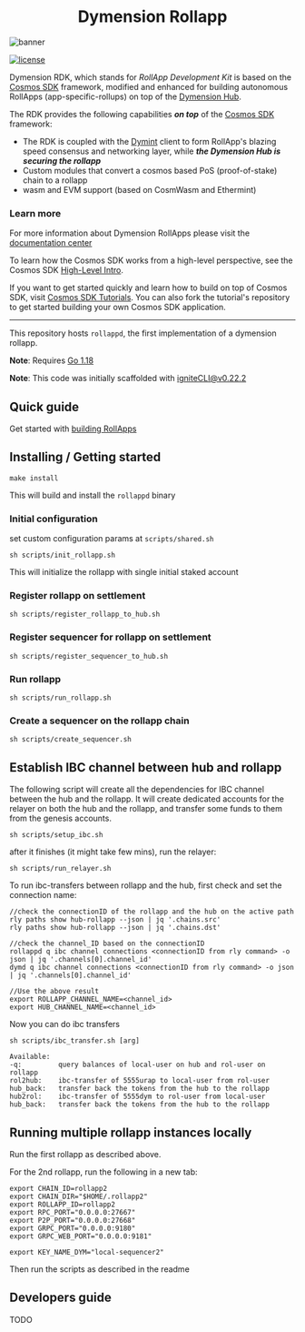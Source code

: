 <div align="center">
  <h1> Dymension Rollapp </h1>
</div>

![banner](https://user-images.githubusercontent.com/109034310/204804891-bdc0f7bc-4b17-4b4a-99ff-25153d3887ee.jpg)

[![license](https://img.shields.io/github/license/cosmos/cosmos-sdk.svg#thumbnail)](https://github.com/dymensionxyz/rdk/blob/main/LICENSE)


Dymension RDK, which stands for *RollApp Development Kit* is based on the [Cosmos SDK](https://github.com/cosmos/cosmos-sdk) framework, modified and enhanced for building autonomous RollApps (app-specific-rollups) on top of the [Dymension Hub](https://github.com/dymensionxyz/dymension). 

The RDK provides the following capabilities ***on top*** of the [Cosmos SDK](https://github.com/cosmos/cosmos-sdk) framework: 
* The RDK is coupled with the [Dymint](https://github.com/dymensionxyz/dymint) client to form RollApp's blazing speed consensus and networking layer, while ***the Dymension Hub is securing the rollapp***
* Custom modules that convert a cosmos based PoS (proof-of-stake) chain to a rollapp
* wasm and EVM support (based on CosmWasm and Ethermint)

### Learn more
For more information about Dymension RollApps please visit the [documentation center](https://docs.dymension.xyz/)

To learn how the Cosmos SDK works from a high-level perspective, see the Cosmos SDK [High-Level Intro](https://docs.cosmos.network/main/intro/overview.html).

If you want to get started quickly and learn how to build on top of Cosmos SDK, visit [Cosmos SDK Tutorials](https://tutorials.cosmos.network). You can also fork the tutorial's repository to get started building your own Cosmos SDK application.

---

This repository hosts `rollappd`, the first implementation of a dymension rollapp.


**Note**: Requires [Go 1.18](https://go.dev/)

**Note**: This code was initially scaffolded with igniteCLI@v0.22.2


## Quick guide
Get started with [building RollApps](https://docs.dymension.xyz/developers/getting-started/intro) 

## Installing / Getting started
```shell
make install
```

This will build and install the ```rollappd``` binary


### Initial configuration
set custom configuration params at `scripts/shared.sh`

```
sh scripts/init_rollapp.sh
```

This will initialize the rollapp with single initial staked account

### Register rollapp on settlement

```
sh scripts/register_rollapp_to_hub.sh
```

### Register sequencer for rollapp on settlement

```
sh scripts/register_sequencer_to_hub.sh
```

### Run rollapp

```
sh scripts/run_rollapp.sh
```

### Create a sequencer on the rollapp chain

```
sh scripts/create_sequencer.sh
```

## Establish IBC channel between hub and rollapp
The following script will create all the dependencies for IBC channel between the hub and the rollapp.
It will create dedicated accounts for the relayer on both the hub and the rollapp, and transfer some funds to them from the genesis accounts. 

```
sh scripts/setup_ibc.sh
```

after it finishes (it might take few mins), run the relayer:
```
sh scripts/run_relayer.sh
```

To run ibc-transfers between rollapp and the hub,
first check and set the connection name:
```
//check the connectionID of the rollapp and the hub on the active path
rly paths show hub-rollapp --json | jq '.chains.src'
rly paths show hub-rollapp --json | jq '.chains.dst'

//check the channel_ID based on the connectionID
rollappd q ibc channel connections <connectionID from rly command> -o json | jq '.channels[0].channel_id'
dymd q ibc channel connections <connectionID from rly command> -o json | jq '.channels[0].channel_id'

//Use the above result
export ROLLAPP_CHANNEL_NAME=<channel_id>
export HUB_CHANNEL_NAME=<channel_id>
```

Now you can do ibc transfers
```
sh scripts/ibc_transfer.sh [arg]

Available:
-q:         query balances of local-user on hub and rol-user on rollapp
rol2hub:    ibc-transfer of 5555urap to local-user from rol-user
hub_back:   transfer back the tokens from the hub to the rollapp
hub2rol:    ibc-transfer of 5555dym to rol-user from local-user
hub_back:   transfer back the tokens from the hub to the rollapp

```

## Running multiple rollapp instances locally
Run the first rollapp as described above.

For the 2nd rollapp, run the following in a new tab:
```
export CHAIN_ID=rollapp2
export CHAIN_DIR="$HOME/.rollapp2"
export ROLLAPP_ID=rollapp2
export RPC_PORT="0.0.0.0:27667"
export P2P_PORT="0.0.0.0:27668"
export GRPC_PORT="0.0.0.0:9180"
export GRPC_WEB_PORT="0.0.0.0:9181"

export KEY_NAME_DYM="local-sequencer2"
```

Then run the scripts as described in the readme


## Developers guide
TODO

